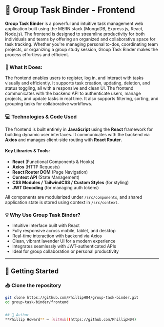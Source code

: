 # 📘 Group Task Binder - Frontend

**Group Task Binder** is a powerful and intuitive task management web application built using the MERN stack (MongoDB, Express.js, React, Node.js). The frontend is designed to streamline productivity for both individuals and teams by offering an organized and collaborative space for task tracking. Whether you're managing personal to-dos, coordinating team projects, or organizing a group study session, Group Task Binder makes the process effortless and efficient.

### 🧠 What It Does:
The frontend enables users to register, log in, and interact with tasks visually and efficiently. It supports task creation, updating, deletion, and status toggling, all with a responsive and clean UI. The frontend communicates with the backend API to authenticate users, manage projects, and update tasks in real time. It also supports filtering, sorting, and grouping tasks for collaborative workflows.

### 💻 Technologies & Code Used
The frontend is built entirely in **JavaScript** using the **React** framework for building dynamic user interfaces. It communicates with the backend via **Axios** and manages client-side routing with **React Router**.

#### Key Libraries & Tools:
- **React** (Functional Components & Hooks)
- **Axios** (HTTP Requests)
- **React Router DOM** (Page Navigation)
- **Context API** (State Management)
- **CSS Modules / TailwindCSS / Custom Styles** (for styling)
- **JWT Decoding** (for managing auth tokens)

All components are modularized under `/src/components`, and shared application state is stored using context in `/src/context`.

### 💡 Why Use Group Task Binder?
- Intuitive interface built with React
- Fully responsive across mobile, tablet, and desktop
- Real-time interaction with backend via Axios
- Clean, vibrant lavender UI for a modern experience
- Integrates seamlessly with JWT-authenticated APIs
- Ideal for group collaboration or personal productivity

---

## 🚀 Getting Started

### 📥 Clone the repository
```bash
git clone https://github.com/PhillipH04/group-task-binder.git
cd group-task-binder/frontend


## 👤 Author
**Phillip Howard** — [GitHub](https://github.com/PhillipH04)